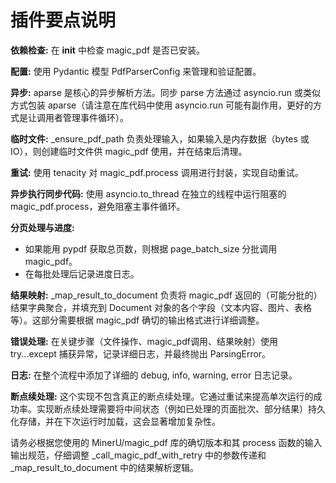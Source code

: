 # 插件要点说明

**依赖检查:** 在 __init__ 中检查 magic_pdf 是否已安装。

**配置:** 使用 Pydantic 模型 PdfParserConfig 来管理和验证配置。

**异步:** aparse 是核心的异步解析方法。同步 parse 方法通过 asyncio.run 或类似方式包装 aparse（请注意在库代码中使用 asyncio.run 可能有副作用，更好的方式是让调用者管理事件循环）。

**临时文件:** _ensure_pdf_path 负责处理输入，如果输入是内存数据（bytes 或 IO），则创建临时文件供 magic_pdf 使用，并在结束后清理。

**重试:** 使用 tenacity 对 magic_pdf.process 调用进行封装，实现自动重试。

**异步执行同步代码:** 使用 asyncio.to_thread 在独立的线程中运行阻塞的 magic_pdf.process，避免阻塞主事件循环。

**分页处理与进度:**
- 如果能用 pypdf 获取总页数，则根据 page_batch_size 分批调用 magic_pdf。
- 在每批处理后记录进度日志。

**结果映射:** _map_result_to_document 负责将 magic_pdf 返回的（可能分批的）结果字典聚合，并填充到 Document 对象的各个字段（文本内容、图片、表格等）。这部分需要根据 magic_pdf 确切的输出格式进行详细调整。

**错误处理:** 在关键步骤（文件操作、magic_pdf调用、结果映射）使用 try...except 捕获异常，记录详细日志，并最终抛出 ParsingError。

**日志:** 在整个流程中添加了详细的 debug, info, warning, error 日志记录。

**断点续处理:** 这个实现不包含真正的断点续处理。它通过重试来提高单次运行的成功率。实现断点续处理需要将中间状态（例如已处理的页面批次、部分结果）持久化存储，并在下次运行时加载，这会显著增加复杂性。

请务必根据您使用的 MinerU/magic_pdf 库的确切版本和其 process 函数的输入输出规范，仔细调整 _call_magic_pdf_with_retry 中的参数传递和 _map_result_to_document 中的结果解析逻辑。